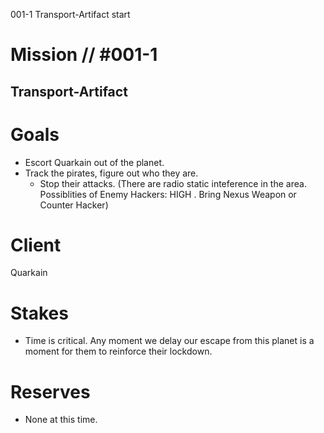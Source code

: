 001-1
Transport-Artifact
start

# Mission // #001-1
## Transport-Artifact
# Goals
- Escort Quarkain out of the planet.
- Track the pirates, figure out who they are.
  - Stop their attacks.
(There are radio static inteference in the area. Possiblities of Enemy Hackers: HIGH . Bring Nexus Weapon or Counter Hacker)
# Client
Quarkain
# Stakes
- Time is critical. Any moment we delay our escape from this planet is a moment for them to reinforce their lockdown.
# Reserves
- None at this time.
